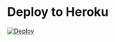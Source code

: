 # Deploy to Heroku

[![Deploy](https://www.herokucdn.com/deploy/button.svg)](https://heroku.com/deploy?template=https://github.com/Xayzo/Tiktok-Downloader-Bot)
